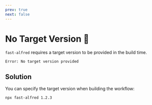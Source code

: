 ```yaml
---
prev: true
next: false
---
```


# No Target Version 🎯

`fast-alfred` requires a target version to be provided in the build time.

```log
Error: No target version provided
```

## Solution

You can specify the target version when building the workflow:

```bash
npx fast-alfred 1.2.3
```
